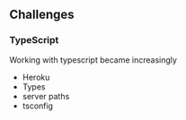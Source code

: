 

## Challenges

### TypeScript

Working with typescript became increasingly 

- Heroku
- Types
- server paths
- tsconfig